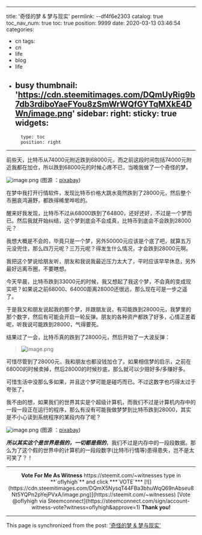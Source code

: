
---
title: '奇怪的梦 & 梦与现实'
permlink: --df4f6e2303
catalog: true
toc_nav_num: true
toc: true
position: 9999
date: 2020-03-13 03:46:54
categories:
- cn
tags:
- cn
- life
- blog
- life
- busy
thumbnail: 'https://cdn.steemitimages.com/DQmUyRig9b7db3rdiboYaeFYou8zSmWrWQfGYTqMXkE4DWn/image.png'
sidebar:
    right:
        sticky: true
widgets:
    -
        type: toc
        position: right
---



前些天，比特币从74000元附近跌到68000元，而之前这段时间包括74000元附近我都在加仓，所以跌到68000元的时候心疼不已，当晚我做了一个奇怪的梦。


![image.png](https://cdn.steemitimages.com/DQmUyRig9b7db3rdiboYaeFYou8zSmWrWQfGYTqMXkE4DWn/image.png)
(图源 ：[pixabay](https://pixabay.com/))


在梦中我打开行情软件，发现比特币价格大跳水竟然跌到了28000元，然后整个币圈哀鸿遍野，都跌得稀里哗啦的。

醒来好我发现，比特币不过从68000跌到了64800，还好还好，不过是一个梦而已。然后我就开始纠结，这个梦到底会不会成真，比特币到底会不会跌到28000元？

我想大概是不会的，毕竟只是一个梦，另外50000元应该是个底了吧，就算五万元没兜住，那么四万元呢？三万元呢？得发生什么情况，才会跌到28000元啊。

我把这个梦说给朋友听，朋友和我说我最近压力太大了，平时应该早早休息，另外最好远离币圈，不要瞎想。

今天早晨，比特币跌到33000元的时候，我又想起了我这个梦，不会真的变成现实吧？如果说之前68000、64000距离28000还很远，那么现在可是一步之遥了。

于是我又和朋友说起我的那个梦，并跟朋友说，有可能跌到28000元，我梦里的那个数字，然后有可能会开启一轮反弹。朋友的各种资产都跌了好多，心情正差着呢，听我说可能跌到28000，气得要死。

结果过了一会，比特币真的跌到了28000元，然后开始了一大波反弹：
>![image.png](https://cdn.steemitimages.com/DQmQDkWLdUjfz6LNUjiafT2jshiammJ44PJCULZ4KRTvP2v/image.png)

可惜尽管到了28000元，我和朋友也都没钱加仓了。如果相信梦的启示，之前在68000的时候卖掉，然后28000的时候抄底，那么就可以少赔好多/多赚好多。

可惜生活中没那么多如果，并且这个梦可能是碰巧而已。不过这数字也巧得太过于夸张了。

我不由的想，如果我们的世界其实是个超级计算机，而我们不过是计算机内存中的一段一段正在运行的程序，那么有没有可能我做梦梦到比特币跌到28000，其实是不小心读到系统程序的某段内存了呢？


![image.png](https://cdn.steemitimages.com/DQmVdLcYegcgV1bF5PRx9RQTGkHLEp61xB3Hu7nrm7sYXbs/image.png)
(图源 ：[pixabay](https://pixabay.com/))

***所以其实这个是世界是假的，一切都是假的***，我们不过是内存中的一段段数据。那么为了这个假的世界中的计算机的一段段数字(比特币行情等)患得患失，岂不是太可笑了？！

----
<center><strong>Vote For Me As Witness</strong>
https://steemit.com/~witnesses type in **`oflyhigh`** and click ***`VOTE`***
[![](https://cdn.steemitimages.com/DQmX5NysqT44FBa3bhuWqQ69nAbseu8Nt5YQPn2pYejPVxA/image.png)](https://steemit.com/~witnesses)
[Vote @oflyhigh via Steemconnect](https://steemconnect.com/sign/account-witness-vote?witness=oflyhigh&approve=1)
<strong>Thank you!</strong></center>


- - -

This page is synchronized from the post: ['奇怪的梦 & 梦与现实'](https://steemit.com/@oflyhigh/--df4f6e2303)
